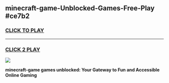 
## minecraft-game-Unblocked-Games-Free-Play #ce7b2
<h3>
<a href="https://us.freeplayer.one?title=minecraft-game&ref=9M">CLICK TO PLAY</a></h3>
<hr>

<h3>
<a href="https://us.freeplayer.one?title=minecraft-game&ref=9M">CLICK 2 PLAY</a>
  
</h3>

<a href="https://us.freeplayer.one?title=minecraft-game&ref=9M"><img src="https://clearcache.store/games.png"></a>


**minecraft-game games unblocked: Your Gateway to Fun and Accessible Online Gaming**
